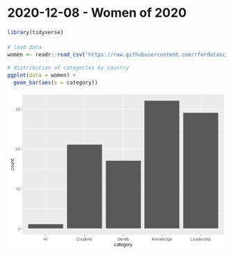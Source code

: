 2020-12-08 - Women of 2020
==========================

``` r
library(tidyverse)

# load data 
women <- readr::read_csv('https://raw.githubusercontent.com/rfordatascience/tidytuesday/master/data/2020/2020-12-08/women.csv')
```

``` r
# distribution of categories by country
ggplot(data = women) +
  geom_bar(aes(x = category))
```

![](2020-12-08_files/figure-markdown_github/unnamed-chunk-2-1.png)
